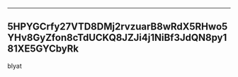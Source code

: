 ----
5HPYGCrfy27VTD8DMj2rvzuarB8wRdX5RHwo5YHv8GyZfon8cTdUCKQ8JZJi4j1NiBf3JdQN8py181XE5GYCbyRk
---

blyat
